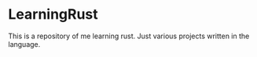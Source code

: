 # LearningRust
This is a repository of me learning rust. Just various projects written in the language. 
